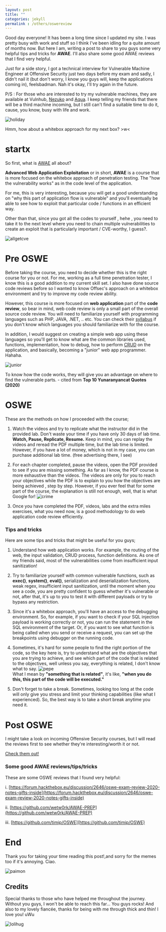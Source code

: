```yaml
---
layout: post
title: ""
categories: jekyll
permalink : /others/oswereview
---
```


Good day everyone! It has been a long time since I updated my site. I was pretty busy with work and stuff so I think I've been idling for a quite amount of months now. But here I am, writing a post to share to you guys some very helpful tips and tricks for **AWAE**. I'll also share some good AWAE reviews that I find very helpful.

Just for a side story, I got a technical interview for Vulnerable Machine Engineer at Offensive Security just two days before my exam and sadly, I didn't nail it (but don't worry, I know you guys will, keep the applications coming in), feelsbadman. Nah it's okay, I'll try again in the future.

P/S : For those who are interested to try my vulnerable machines, they are available at Vulnhub, [Nezuko](https://www.vulnhub.com/entry/nezuko-1,352/) and [Aqua](https://www.vulnhub.com/entry/aqua-1,419/). I keep telling my friends that there will be a third machine incoming, but I still can't find a suitable time to do it, cause, you know, busy with life and work.

![holiday](/musubi/assets/oswe/holidays.jpeg)

Hmm, how about a whitebox approach for my next box? >w<

# startx

So first, what is [AWAE](https://www.offensive-security.com/awae-oswe/) all about?

**Advanced Web Application Exploitation** or in short, **AWAE** is a course that is more focused on the whitebox approach of penetration testing. The "how the vulnerability works"  as in the code level of the application.

For me, this is very interesting, because you will get a good understanding on "why this part of application flow is vulnerable" and you'll eventually be able to see how to exploit that particular code / functions in an efficient way.

Other than that, since you got all the codes to yourself , hehe , you need to take it to the next level where you need to chain multiple vulnerabilities to create an exploit that is particularly important / CVE-worthy, I guess?.

![allgetcve](/musubi/assets/oswe/allgetcve.jpg)

# Pre OSWE

Before taking the course, you need to decide whether this is the right course for you or not. For me, working as a full time penetration tester, I know this is a good addition to my current skill set. I also have done source code reviews before so I wanted to know Offsec's approach on a whitebox environment and try to improve my code review ability.

However, this course is more focused on **web application** part of the **code review**, so bear in mind, web code review is only a small part of the overall source code review. You will need to familiarize yourself with programming languages such as PHP, JAVA, .NET, .. etc. You can check their [syllabus](https://www.offensive-security.com/documentation/awae-syllabus.pdf) if you don't know which languages you should familiarize with for the course.

In addition, I would suggest on creating a simple web app using these languages so you'll get to know what are the common libraries used, functions, implementation, how to debug, how to perform [CRUD](https://en.wikipedia.org/wiki/Create,_read,_update_and_delete) on the application, and basically, becoming a "junior" web app programmer. Hahaha.

![junior](/musubi/assets/oswe/junior.jpg)

To know how the code works, they will give you an advantage on where to find the vulnerable parts. - cited from **Top 10 Yunaranyancat Quotes (2020)**

# OSWE

These are the methods on how I proceeded with the course;
1. Watch the videos and try to replicate what the instructor did in the provided lab. Don't waste your time if you have only 30 days of lab time.
**Watch, Pause, Replicate, Resume.**
Keep in mind, you can replay the videos and reread the PDF multiple time, but the lab time is limited. However, if you have a lot of money, which is not in my case, you can purchase additional lab time. (free advertising there, I see)

2. For each chapter completed, pause the videos, open the PDF provided to see if you are missing something. As far as I know, the PDF course is more exhaustive than the videos. The videos are only for you to reach your objectives while the PDF is to explain to you how the objectives are being achieved , step by step. However, if you ever feel that for some part of the course, the explanation is still not enough, well, that is what Google for!
![crime](/musubi/assets/oswe/crime.jpg)

3. Once you have completed the PDF, videos, labs and the extra miles exercises, what you need now, is a good methodology to do web application code review efficiently.

### Tips and tricks

Here are some tips and tricks that might be useful for you guys;

1. Understand how web application works. For example, the routing of the web, the input validation, CRUD process, function definitions. As one of my friends said, most of the vulnerabilities come from insufficient input sanitization!
2. Try to familiarize yourself with common vulnerable functions, such as **exec()**, **system()**, **eval()**, serialization and deserialization functions, weak regex, insufficient input sanitization, until the moment when you see a code, you are pretty confident to guess whether it's vulnerable or not, after that, it's up to you to test it with different payloads or try to bypass any restriction.
3. Since it's a whitebox approach, you'll have an access to the debugging environment. So, for example, if you want to check if your SQL injection payload is working correctly or not, you can run the statement in the SQL environment of the target. Or, if you want to see what function is being called when you send or receive a request, you can set up the breakpoints using debugger on the running code.
4. Sometimes, it's hard for some people to find the right portion of the code, so the key here is, try to understand what are the objectives that you are trying to achieve, and see which part of the code that is related to the objectives, well unless you say, everything is related, I don't know what to say.
![pepe](/musubi/assets/oswe/pepe.png) <br>
What I mean by **"something that is related"**, it's like, **"when you do this, this part of the code will be executed."**

5. Don't forget to take a break. Sometimes, looking too long at the code will only give you stress and limit your thinking capabilities (like what I experienced). So, the best way is to take a short break anytime you need it.

# Post OSWE

I might take a look on incoming Offensive Security courses, but I will read the reviews first to see whether they're interesting/worth it or not.

[Check them out!](https://www.offensive-security.com/offsec/retiring-ctp-intro-new-courses/)


### Some good AWAE reviews/tips/tricks

These are some OSWE reviews that I found very helpful:

i. [https://forum.hackthebox.eu/discussion/2646/oswe-exam-review-2020-notes-gifts-inside](https://forum.hackthebox.eu/discussion/2646/oswe-exam-review-2020-notes-gifts-inside)

ii. [https://github.com/wetw0rk/AWAE-PREP](https://github.com/wetw0rk/AWAE-PREP)

iii. [https://github.com/timip/OSWE](https://github.com/timip/OSWE)

# End

Thank you for taking your time reading this post!,and sorry for the memes too if it's annoying. Ciao.

![paimon](/musubi/assets/oswe/paimon.gif)

## Credits

Special thanks to those who have helped me throughout the journey. Without you guys, I won't be able to reach this far... You guys rocks! And also to my lovely fiancée, thanks for being with me through thick and thin! I love you! uWu

![lolihug](/musubi/assets/oswe/lolihug.gif)
